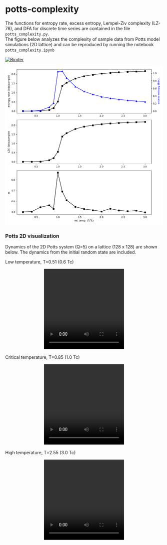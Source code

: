 # potts-complexity

The functions for entropy rate, excess entropy, Lempel-Ziv complexity (LZ-76), and DFA for discrete time series are contained in the file `potts_complexity.py`.  
The figure below analyzes the complexity of sample data from Potts model simulations (2D lattice) and can be reproduced by running the notebook `potts_complexity.ipynb`  

[![Binder](https://mybinder.org/badge_logo.svg)](https://mybinder.org/v2/gh/Frederic-vW/potts-complexity/main?labpath=potts_complexity.ipynb)

<!--
![Fig_potts](Fig_potts_complexity.png)
-->
<img src="Fig_potts_complexity.png" width="600"/>

### Potts 2D visualization
Dynamics of the 2D Potts system (Q=5) on a lattice (128 x 128)  are shown below. The dynamics from the initial random state are included. 

Low temperature, T=0.51 (0.6 Tc)
<p align="center">
<video src="videos/Potts2D_Q5_T0.51_L128_N1000.webm" width="256" height="256" controls preload></video>
</p>

Critical temperature, T=0.85 (1.0 Tc)
<p align="center">
<video src="videos/Potts2D_Q5_T0.85_L128_N1000.webm" width="256" height="256" controls preload></video>
</p>

High temperature, T=2.55 (3.0 Tc)
<p align="center">
<video src="videos/Potts2D_Q5_T2.55_L128_N1000.webm" width="256" height="256" controls preload></video>
</p>
